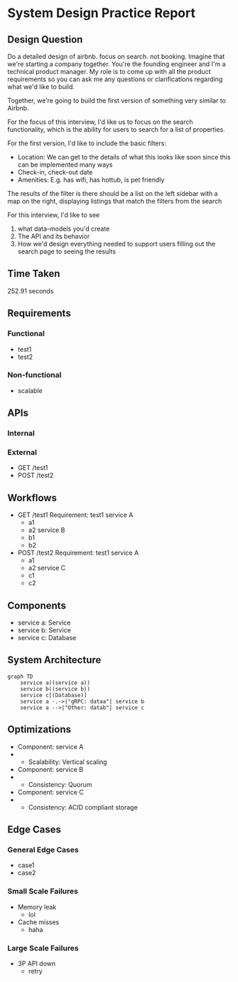 # System Design Practice Report

## Design Question
Do a detailed design of airbnb. focus on search. not booking. 
Imagine that we're starting a company together. You're the founding engineer and I'm a technical product manager. My role is to come up with all the product requirements so you can ask me any questions or clarifications regarding what we'd like to build.

Together, we're going to build the first version of something very similar to Airbnb.

For the focus of this interview, I'd like us to focus on the search functionality, which is the ability for users to search for a list of properties.

For the first version, I'd like to include the basic filters:

- Location: We can get to the details of what this looks like soon since this can be implemented many ways
- Check-in, check-out date
- Amenities: E.g. has wifi, has hottub, is pet friendly

The results of the filter is there should be a list on the left sidebar with a map on the right, displaying listings that match the filters from the search

For this interview, I'd like to see

1. what data-models you'd create
2. The API and its behavior
3. How we'd design everything needed to support users filling out the search page to seeing the results

## Time Taken
252.91 seconds

## Requirements
### Functional
- test1
- test2

### Non-functional
- scalable

## APIs
### Internal


### External
- GET /test1
- POST /test2

## Workflows
- GET /test1
  Requirement: test1
  service A
    - a1
    - a2
  service B
    - b1
    - b2
- POST /test2
  Requirement: test1
  service A
    - a1
    - a2
  service C
    - c1
    - c2

## Components
- service a: Service
- service b: Service
- service c: Database

## System Architecture
```mermaid
graph TD
    service a((service a))
    service b((service b))
    service c[(Database)]
    service a -.->|"gRPC: dataa"| service b
    service a -->|"Other: datab"| service c
```

## Optimizations
- Component: service A
-   - Scalability: Vertical scaling
- Component: service B
-   - Consistency: Quorum
- Component: service C
-   - Consistency: ACID compliant storage

## Edge Cases
### General Edge Cases
- case1
- case2

### Small Scale Failures
- Memory leak
  - lol
- Cache misses
  - haha

### Large Scale Failures
- 3P API down
  - retry
